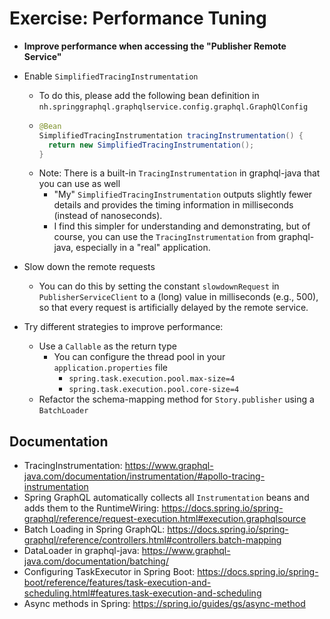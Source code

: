 # Exercise: Performance Tuning

* **Improve performance when accessing the "Publisher Remote Service"**

* Enable `SimplifiedTracingInstrumentation`
    * To do this, please add the following bean definition in `nh.springgraphql.graphqlservice.config.graphql.GraphQlConfig`
    * ```java
      @Bean
      SimplifiedTracingInstrumentation tracingInstrumentation() {
        return new SimplifiedTracingInstrumentation();
      }
      ```
    * Note: There is a built-in `TracingInstrumentation` in graphql-java that you can use as well
        * "My" `SimplifiedTracingInstrumentation` outputs slightly fewer details and provides the timing information in milliseconds (instead of nanoseconds).
        * I find this simpler for understanding and demonstrating, but of course, you can use the `TracingInstrumentation` from graphql-java, especially in a "real" application.
* Slow down the remote requests
    * You can do this by setting the constant `slowdownRequest` in `PublisherServiceClient` to a (long) value in milliseconds (e.g., 500), so that every request is artificially delayed by the remote service.
* Try different strategies to improve performance:
    * Use a `Callable` as the return type
      * You can configure the thread pool in your `application.properties` file
        * `spring.task.execution.pool.max-size=4`
        * `spring.task.execution.pool.core-size=4`
    * Refactor the schema-mapping method for `Story.publisher` using a `BatchLoader`

## Documentation
* TracingInstrumentation: https://www.graphql-java.com/documentation/instrumentation/#apollo-tracing-instrumentation
* Spring GraphQL automatically collects all `Instrumentation` beans and adds them to the RuntimeWiring: https://docs.spring.io/spring-graphql/reference/request-execution.html#execution.graphqlsource
* Batch Loading in Spring GraphQL: https://docs.spring.io/spring-graphql/reference/controllers.html#controllers.batch-mapping
* DataLoader in graphql-java: https://www.graphql-java.com/documentation/batching/
* Configuring TaskExecutor in Spring Boot: https://docs.spring.io/spring-boot/reference/features/task-execution-and-scheduling.html#features.task-execution-and-scheduling
* Async methods in Spring: https://spring.io/guides/gs/async-method
